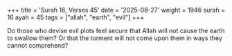 +++
title = 'Surah 16, Verses 45'
date = '2025-08-27'
weight = 1946
surah = 16
ayah = 45
tags = ["allah", "earth", "evil"]
+++

Do those who devise evil plots feel secure that Allah will not cause the earth to swallow them? Or that the torment will not come upon them in ways they cannot comprehend?
